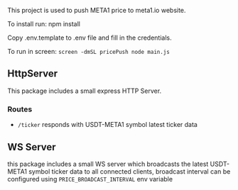 This project is used to push META1 price to meta1.io website.

To install run: npm install

Copy .env.template to .env file and fill in the credentials.

To run in screen:
`screen -dmSL pricePush node main.js`

## HttpServer
This package includes a small express HTTP Server.

### Routes
* `/ticker` responds with USDT-META1 symbol latest ticker data

## WS Server
this package includes a small WS server which broadcasts 
the latest USDT-META1 symbol ticker data to all connected clients, 
broadcast interval can be configured using `PRICE_BROADCAST_INTERVAL` env variable
